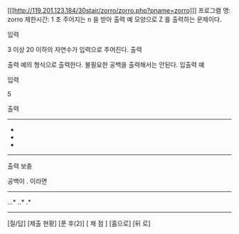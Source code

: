 [[[http://119.201.123.184/30stair/zorro/zorro.php?pname=zorro]]]
프로그램 명: zorro
제한시간: 1 초
주어지는 n 을 받아 출력 예 모양으로 Z 를 출력하는 문제이다.

입력

3 이상 20 이하의 자연수가 입력으로 주어진다.
출력

출력 예의 형식으로 출력한다. 불필요한 공백을 출력해서는 안된다.
입출력 예

입력

5

출력

*****
   *
  *
 *
*****
출력 보충

공백이 . 이라면
*****
...*
..*
.*
*****
[질/답] [제출 현황] [푼 후(2)]
[ 채 점 ] [홈으로]  [뒤 로]